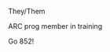 <!---
NonBinary-Programmer/NonBinary-Programmer is a ✨ special ✨ repository because its `README.md` (this file) appears on your GitHub profile.
You can click the Preview link to take a look at your changes.
--->

They/Them

ARC prog member in training

Go 852!
